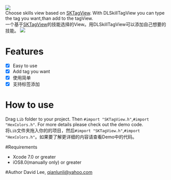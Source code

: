 ![](https://github.com/Liqiankun/DLSkillTagView/raw/master/DLSkillTagView.png)<br>
Choose skills view based on [SKTagView](https://github.com/zsk425/SKTagView). With DLSkillTagView you can type the tag you want,than add to the tagView.<br>
一个基于[SKTagView](https://github.com/zsk425/SKTagView)的技能选择的View。用DLSkillTagView可以添加自己想要的技能。
![](https://github.com/Liqiankun/DLSkillTagView/raw/master/dlskilltagview.gif)

# Features
- [x] Easy to use
- [x] Add tag you want
- [x] 使用简单
- [x] 支持标签添加

# How to use
Drag `Lib` folder to your project. Then `#import "SKTagView.h"`,`#import "HexColors.h"`. For more details please check out the demo code.<br>
将`Lib`文件夹拖入你的的项目，然后`#import "SKTagView.h"`,`#import "HexColors.h"`。如果要了解更详细的内容请查看Demo中的代码。

#Requirements
- Xcode 7.0 or greater
- iOS8.0(manually only) or greater

#Author
David Lee, qianlunli@yahoo.com
